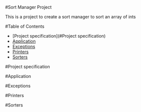 #Sort Manager Project

This is a project to create a sort manager to sort an array of ints

#Table of Contents
* [Project specification](#Project specification)
* [Application](#Application)
* [Exceptions](#Exceptions)
* [Printers](#Printers)
* [Sorters](#Sorters)

#Project specification

#Application

#Exceptions

#Printers

#Sorters
